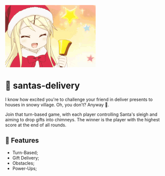 <img src=".github/merry.gif" height="200">

# 🎄 santas-delivery

I know how excited you're to challenge your friend in deliver presents to houses 
in snowy village. Oh, you don't? Anyway 💅.

Join that turn-based game, with each player controlling Santa's sleigh and aiming 
to drop gifts into chimneys. The winner is the player with the highest score at 
the end of all rounds.

## 🎫 Features

- Turn-Based;
- Gift Delivery;
- Obstacles;
- Power-Ups;